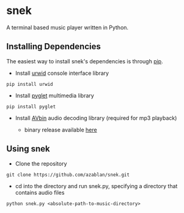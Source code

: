 # snek
A terminal based music player written in Python.

## Installing Dependencies
The easiest way to install snek's dependencies is through [pip](https://pypi.python.org/pypi/pip).

* Install [urwid](http://urwid.org/) console interface library
```
pip install urwid
```

* Install [pyglet](https://bitbucket.org/pyglet/pyglet/wiki/Home) multimedia library
```
pip install pyglet
```

* Install [AVbin](avbin.github.io/) audio decoding library (required for mp3 playback)

  * binary release available [here](http://avbin.github.io/AVbin/Download.html)

## Using snek
* Clone the repository
```
git clone https://github.com/azablan/snek.git
```
* cd into the directory and run snek.py, specifying a directory that contains audio files
```
python snek.py <absolute-path-to-music-directory>
```
